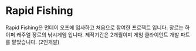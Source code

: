 # Rapid Fishing

Rapid Fishing은 먼데이 오프에 입사하고 처음으로 참여한 프로젝트 입니다.
장르는 하이퍼 캐주얼 장르의 낚시게임 입니다.
제작기간은 2개월이며 게임 클라이언트 개발 파트를 맡았습니다. (2인개발)

